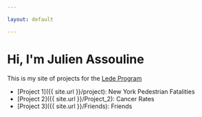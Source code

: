 ```yaml
---

layout: default

---
```


# Hi, I'm Julien Assouline

This is my site of projects for the [Lede Program](http://ledeprogram.com)

* [Project 1]({{ site.url }}/project): New York Pedestrian Fatalities
* [Project 2]({{ site.url }}/Project_2): Cancer Rates
* [Project 3]({{ site.url }}/Friends): Friends